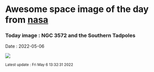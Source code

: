
# Awesome space image of the day from [nasa](https://api.nasa.gov/)

### Today image : NGC 3572 and the Southern Tadpoles

Date : 2022-05-06


![](https://apod.nasa.gov/apod/image/2205/NGC3572SouthernTadpolesCarlosTaylor1024.jpg)

<small>Latest update : Fri May  6 13:32:31 2022</small>


